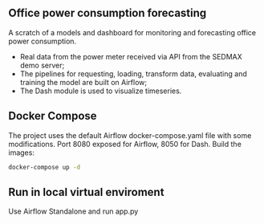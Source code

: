 ## Office power consumption forecasting

A scratch of a models and dashboard for monitoring and forecasting office power consumption.
 - Real data from the power meter received via API from the SEDMAX demo server;
 - The pipelines for requesting, loading, transform data, evaluating and training the model are built on Airflow;
 - The Dash module is used to visualize timeseries.

## Docker Compose

The project uses the default Airflow docker-compose.yaml file with some modifications. Port 8080 exposed for Airflow, 8050 for Dash.
Build the images:

```sh
docker-compose up -d
```

## Run in local virtual enviroment

Use Airflow Standalone and run app.py
